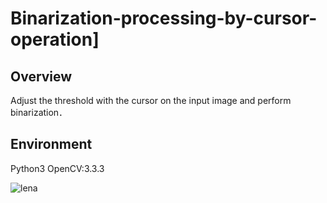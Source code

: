 # Binarization-processing-by-cursor-operation]

Overview
-
Adjust the threshold with the cursor on the input image and perform binarization．

Environment
-
Python3
OpenCV:3.3.3

![lena](https://user-images.githubusercontent.com/43288669/61525051-a2fc6180-aa52-11e9-85ec-c6c1a9c91f7e.png)
